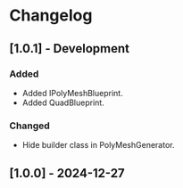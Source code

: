 # Changelog

## [1.0.1] - Development
### Added
- Added IPolyMeshBlueprint.
- Added QuadBlueprint.
### Changed
- Hide builder class in PolyMeshGenerator.

## [1.0.0] - 2024-12-27
